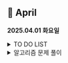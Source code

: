 ## 📅 April

**2025.04.01 화요일**
<details>
<summary>TO DO LIST</summary>

> <h3>🌱 Spring  </h3>
> - 인프런 김영한 스프링입문
>   - [X] 프로젝트 환경 설정
>   - [X] 스프링 웹 개발 기초
>   - [ ] 회원 관리 예제 - 백엔드 개발
> 
> <h3>🧠 Algorithm </h3>
> - [ ] 위상정렬 
> - [ ] 플로이드 워셜 & 벨만 포드 알고리즘
> - [ ] 다익스트라 연습
> - [ ] 프림, 크루스칼 연습
</details>

<details>
<summary>알고리즘 문제 풀이</summary>





</details>